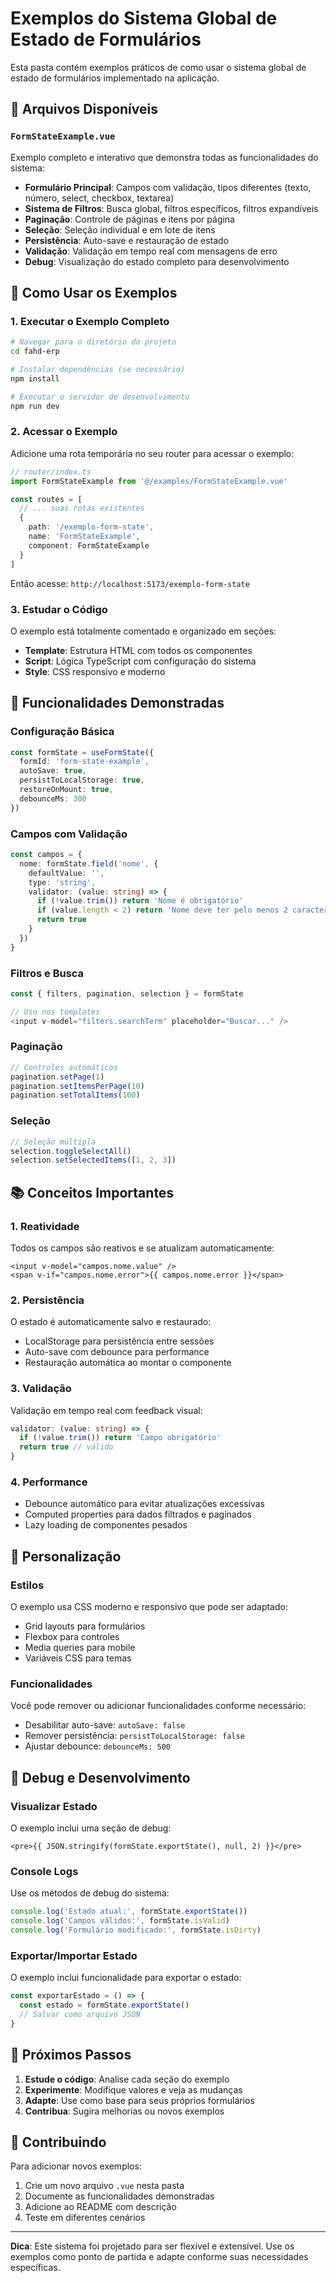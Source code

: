 # Exemplos do Sistema Global de Estado de Formulários

Esta pasta contém exemplos práticos de como usar o sistema global de estado de formulários implementado na aplicação.

## 📁 Arquivos Disponíveis

### `FormStateExample.vue`
Exemplo completo e interativo que demonstra todas as funcionalidades do sistema:

- **Formulário Principal**: Campos com validação, tipos diferentes (texto, número, select, checkbox, textarea)
- **Sistema de Filtros**: Busca global, filtros específicos, filtros expandíveis
- **Paginação**: Controle de páginas e itens por página
- **Seleção**: Seleção individual e em lote de itens
- **Persistência**: Auto-save e restauração de estado
- **Validação**: Validação em tempo real com mensagens de erro
- **Debug**: Visualização do estado completo para desenvolvimento

## 🚀 Como Usar os Exemplos

### 1. Executar o Exemplo Completo

```bash
# Navegar para o diretório do projeto
cd fahd-erp

# Instalar dependências (se necessário)
npm install

# Executar o servidor de desenvolvimento
npm run dev
```

### 2. Acessar o Exemplo

Adicione uma rota temporária no seu router para acessar o exemplo:

```typescript
// router/index.ts
import FormStateExample from '@/examples/FormStateExample.vue'

const routes = [
  // ... suas rotas existentes
  {
    path: '/exemplo-form-state',
    name: 'FormStateExample',
    component: FormStateExample
  }
]
```

Então acesse: `http://localhost:5173/exemplo-form-state`

### 3. Estudar o Código

O exemplo está totalmente comentado e organizado em seções:

- **Template**: Estrutura HTML com todos os componentes
- **Script**: Lógica TypeScript com configuração do sistema
- **Style**: CSS responsivo e moderno

## 🎯 Funcionalidades Demonstradas

### Configuração Básica
```typescript
const formState = useFormState({
  formId: 'form-state-example',
  autoSave: true,
  persistToLocalStorage: true,
  restoreOnMount: true,
  debounceMs: 300
})
```

### Campos com Validação
```typescript
const campos = {
  nome: formState.field('nome', { 
    defaultValue: '', 
    type: 'string',
    validator: (value: string) => {
      if (!value.trim()) return 'Nome é obrigatório'
      if (value.length < 2) return 'Nome deve ter pelo menos 2 caracteres'
      return true
    }
  })
}
```

### Filtros e Busca
```typescript
const { filters, pagination, selection } = formState

// Uso nos templates
<input v-model="filters.searchTerm" placeholder="Buscar..." />
```

### Paginação
```typescript
// Controles automáticos
pagination.setPage(1)
pagination.setItemsPerPage(10)
pagination.setTotalItems(100)
```

### Seleção
```typescript
// Seleção múltipla
selection.toggleSelectAll()
selection.setSelectedItems([1, 2, 3])
```

## 📚 Conceitos Importantes

### 1. Reatividade
Todos os campos são reativos e se atualizam automaticamente:
```vue
<input v-model="campos.nome.value" />
<span v-if="campos.nome.error">{{ campos.nome.error }}</span>
```

### 2. Persistência
O estado é automaticamente salvo e restaurado:
- LocalStorage para persistência entre sessões
- Auto-save com debounce para performance
- Restauração automática ao montar o componente

### 3. Validação
Validação em tempo real com feedback visual:
```typescript
validator: (value: string) => {
  if (!value.trim()) return 'Campo obrigatório'
  return true // válido
}
```

### 4. Performance
- Debounce automático para evitar atualizações excessivas
- Computed properties para dados filtrados e paginados
- Lazy loading de componentes pesados

## 🔧 Personalização

### Estilos
O exemplo usa CSS moderno e responsivo que pode ser adaptado:
- Grid layouts para formulários
- Flexbox para controles
- Media queries para mobile
- Variáveis CSS para temas

### Funcionalidades
Você pode remover ou adicionar funcionalidades conforme necessário:
- Desabilitar auto-save: `autoSave: false`
- Remover persistência: `persistToLocalStorage: false`
- Ajustar debounce: `debounceMs: 500`

## 🐛 Debug e Desenvolvimento

### Visualizar Estado
O exemplo inclui uma seção de debug:
```vue
<pre>{{ JSON.stringify(formState.exportState(), null, 2) }}</pre>
```

### Console Logs
Use os métodos de debug do sistema:
```typescript
console.log('Estado atual:', formState.exportState())
console.log('Campos válidos:', formState.isValid)
console.log('Formulário modificado:', formState.isDirty)
```

### Exportar/Importar Estado
O exemplo inclui funcionalidade para exportar o estado:
```typescript
const exportarEstado = () => {
  const estado = formState.exportState()
  // Salvar como arquivo JSON
}
```

## 📖 Próximos Passos

1. **Estude o código**: Analise cada seção do exemplo
2. **Experimente**: Modifique valores e veja as mudanças
3. **Adapte**: Use como base para seus próprios formulários
4. **Contribua**: Sugira melhorias ou novos exemplos

## 🤝 Contribuindo

Para adicionar novos exemplos:

1. Crie um novo arquivo `.vue` nesta pasta
2. Documente as funcionalidades demonstradas
3. Adicione ao README com descrição
4. Teste em diferentes cenários

---

**Dica**: Este sistema foi projetado para ser flexível e extensível. Use os exemplos como ponto de partida e adapte conforme suas necessidades específicas.